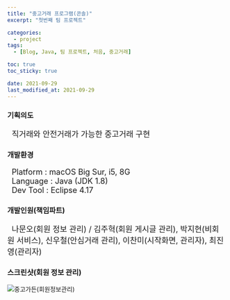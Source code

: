 ```yaml
---
title: "중고거래 프로그램(콘솔)"
excerpt: "첫번째 팀 프로젝트"

categories:
  - project
tags:
  - [Blog, Java, 팀 프로젝트, 처음, 중고거래]

toc: true
toc_sticky: true

date: 2021-09-29
last_modified_at: 2021-09-29
---
```


### 기획의도
<p style="font-size:18px;">&nbsp;&nbsp;직거래와 안전거래가 가능한 중고거래 구현</p>

### 개발환경
<p style="font-size:18px;">
&nbsp;&nbsp;Platform : macOS Big Sur, i5, 8G<br>
&nbsp;&nbsp;Language : Java (JDK 1.8)<br>
&nbsp;&nbsp;Dev Tool : Eclipse 4.17
</p>

### 개발인원(책임파트)
<p style="font-size:18px;">&nbsp;&nbsp;나문오(회원 정보 관리) / 김주혁(회원 게시글 관리), 박지현(비회원 서비스), 신우철(안심거래 관리), 이찬미(시작화면, 관리자), 최진영(관리자)</p>

### 스크린샷(회원 정보 관리)
![중고가든(회원정보관리)](https://user-images.githubusercontent.com/65845572/135231190-df7d0013-ccef-449f-9e59-f99f20714587.gif)
